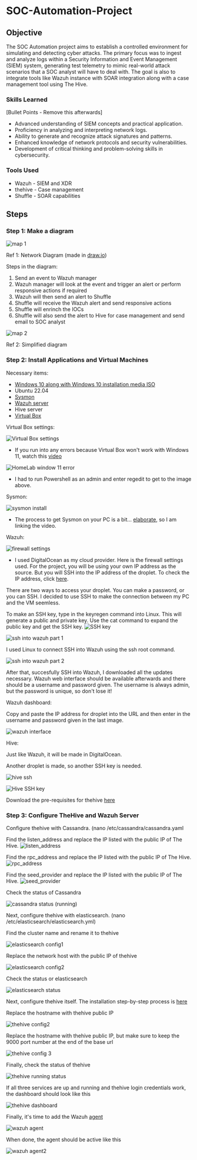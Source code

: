 # SOC-Automation-Project

## Objective

The SOC Automation project aims to establish a controlled environment for simulating and detecting cyber attacks. The primary focus was to ingest and analyze logs within a Security Information and Event Management (SIEM) system, generating test telemetry to mimic real-world attack scenarios that a SOC analyst will have to deal with. The goal is also to integrate tools like Wazuh instance with SOAR integration along with a case management tool using The Hive. 

### Skills Learned
[Bullet Points - Remove this afterwards]

- Advanced understanding of SIEM concepts and practical application.
- Proficiency in analyzing and interpreting network logs.
- Ability to generate and recognize attack signatures and patterns.
- Enhanced knowledge of network protocols and security vulnerabilities.
- Development of critical thinking and problem-solving skills in cybersecurity.

### Tools Used

- Wazuh - SIEM and XDR
- thehive - Case management 
- Shuffle - SOAR capabilities 

## Steps
### Step 1: Make a diagram 

![map 1](https://github.com/Xmick01/SOC-Automation-Project-/assets/130627895/00ad35b0-8669-4bba-b2dd-d292ac6536c3)

Ref 1: Network Diagram (made in [draw.io](https://app.diagrams.net/))

Steps in the diagram: 
1. Send an event to Wazuh manager
2. Wazuh manager will look at the event and trigger an alert or perform responsive actions if required
3. Wazuh will then send an alert to Shuffle 
4. Shuffle will receive the Wazuh alert and send responsive actions
5. Shuffle will enrinch the IOCs
6. Shuffle will also send the alert to Hive for case management and send email to SOC analyst

![map 2](https://github.com/Xmick01/SOC-Automation-Project-/assets/130627895/e64f7b30-ee8c-43d6-8143-a1f907314e37)

Ref 2: Simplified diagram

### Step 2: Install Applications and Virtual Machines 
Necessary items:
* [Windows 10 along with Windows 10 installation media ISO](https://www.microsoft.com/en-us/software-download/windows10)
* Ubuntu 22.04
* [Sysmon](https://www.youtube.com/watch?v=uJ7pv6blyog)
* [Wazuh server](https://www.digitalocean.com/)
* Hive server
* [Virtual Box](https://www.virtualbox.org/)
  
Virtual Box settings:

![Virtual Box settings](https://github.com/Xmick01/SOC-Automation-Project-/assets/130627895/8ecd93b0-18c4-44ec-aa49-4fcb48b75ff9)

* If you run into any errors because Virtual Box won't work with Windows 11, watch this [video](https://www.youtube.com/watch?v=qWj-n4id9EI&list=LL&index=6&t=17s)

![HomeLab window 11 error](https://github.com/Xmick01/SOC-Automation-Project-/assets/130627895/2cd92310-b6a0-402e-b9ff-421750322710)

* I had to run Powershell as an admin and enter regedit to get to the image above.

Sysmon:
  
![sysmon install](https://github.com/Xmick01/SOC-Automation-Project-/assets/130627895/b2bbafde-7cd2-4c82-9082-0c479f7b20f7)


* The process to get Sysmon on your PC is a bit... [elaborate](https://www.youtube.com/watch?v=uJ7pv6blyog), so I am linking the video.

Wazuh:

![firewall settings](https://github.com/Xmick01/SOC-Automation-Project-/assets/130627895/8dfa1112-d0c0-4999-8959-90409942fad2)
* I used DigitalOcean as my cloud provider. Here is the firewall settings used. For the project, you will be using your own IP address as the source. But you will SSH into the IP address of the droplet. To check the IP address, click [here](https://www.whatismyip.com/).
  
There are two ways to access your droplet. You can make a password, or you can SSH. I decided to use SSH to make the connection between my PC and the VM seemless.

To make an SSH key, type in the keyregen command into Linux. This will generate a public and private key. Use the cat command to expand the public key and get the SSH key.
![SSH key](https://github.com/Xmick01/SOC-Automation-Project-/assets/130627895/0827e8c0-dd2e-464b-931e-f4561885f24d)


![ssh into wazuh part 1](https://github.com/Xmick01/SOC-Automation-Project-/assets/130627895/c58281ce-38b2-4018-9363-af0cb652ff70)

I used Linux to connect SSH into Wazuh using the ssh root command.

![ssh into wazuh part 2](https://github.com/Xmick01/SOC-Automation-Project-/assets/130627895/d2f3fc8d-c698-4c43-ab4d-a2f40d229fa6)

After that, succesfully SSH into Wazuh, I downloaded all the updates necessary. Wazuh web interface should be available afterwards and there should be a username and password given. The username is always admin, but the password is unique, so don't lose it!

Wazuh dashboard:

Copy and paste the IP address for droplet into the URL and then enter in the username and password given in the last image. 

![wazuh interface](https://github.com/Xmick01/SOC-Automation-Project-/assets/130627895/aaadd506-1e97-49fb-9907-f87595719216)

Hive:

Just like Wazuh, it will be made in DigitalOcean.

Another droplet is made, so another SSH key is needed. 

![hive ssh](https://github.com/Xmick01/SOC-Automation-Project-/assets/130627895/ba74b7fe-061a-44dd-83eb-1b262348ede7)

![Hive SSH key](https://github.com/Xmick01/SOC-Automation-Project-/assets/130627895/e4d82904-adc8-4056-aba9-95b28f9ee982)

Download the pre-requisites for thehive [here](https://github.com/MyDFIR/SOC-Automation-Project/blob/main/TheHive-Install-Instructions)

### Step 3: Configure TheHive and Wazuh Server

Configure thehive with Cassandra. (nano /etc/cassandra/cassandra.yaml

Find the listen_address and replace the IP listed with the public IP of The Hive.
![listen_address](https://github.com/Xmick01/SOC-Automation-Project-/assets/130627895/9a341b34-eea8-4031-988e-e490f957fff8)

Find the rpc_address and replace the IP listed with the public IP of The Hive.
![rpc_address](https://github.com/Xmick01/SOC-Automation-Project-/assets/130627895/db775bae-a537-4732-ad9b-90c3ba093342)

Find the seed_provider and replace the IP listed with the public IP of The Hive.
![seed_provider](https://github.com/Xmick01/SOC-Automation-Project-/assets/130627895/eec96b10-180c-4b11-966f-d21c2fff7c37)

Check the status of Cassandra

![cassandra status (running)](https://github.com/Xmick01/SOC-Automation-Project-/assets/130627895/7a33e54b-156f-44f5-83bf-d844dea4846c)

Next, configure thehive with elasticsearch. (nano /etc/elasticsearch/elasticsearch.yml)

Find the cluster name and rename it to thehive

![elasticsearch config1](https://github.com/Xmick01/SOC-Automation-Project-/assets/130627895/727fc8bf-8c94-4004-b5af-82136941eb59)

Replace the network host with the public IP of thehive

![elasticsearch config2](https://github.com/Xmick01/SOC-Automation-Project-/assets/130627895/fad26346-99cf-406c-a356-fb7f359bd31f)

Check the status or elasticsearch

![elasticsearch status](https://github.com/Xmick01/SOC-Automation-Project-/assets/130627895/551d8237-55ed-47bb-bf9b-3cb07f9a54fa)

Next, configure thehive itself. The installation step-by-step process is [here](https://docs.thehive-project.org/thehive/installation-and-configuration/installation/step-by-step-guide/)

Replace the hostname with thehive public IP

![thehive config2](https://github.com/Xmick01/SOC-Automation-Project-/assets/130627895/6af72e1f-160a-4625-bc66-ac01e7b21b48)

Replace the hostname with thehive public IP, but make sure to keep the 9000 port number at the end of the base url

![thehive config 3](https://github.com/Xmick01/SOC-Automation-Project-/assets/130627895/cb1b8057-5235-4352-9d78-1bd57bc020ab)

Finally, check the status of thehive

![thehive running status](https://github.com/Xmick01/SOC-Automation-Project-/assets/130627895/2a3d7764-254e-46c7-9734-41e8ff4d5d88)

If all three services are up and running and thehive login credentials work, the dashboard should look like this

![thehive dashboard](https://github.com/Xmick01/SOC-Automation-Project-/assets/130627895/0fcf08a9-7ccc-40f5-b057-9db4811bfe18)

Finally, it's time to add the Wazuh [agent](https://documentation.wazuh.com/current/installation-guide/wazuh-agent/wazuh-agent-package-windows.html)

![wazuh agent](https://github.com/Xmick01/SOC-Automation-Project-/assets/130627895/15779c32-1eec-473a-87f5-c0ec3c03849f)

When done, the agent should be active like this

![wazuh agent2](https://github.com/Xmick01/SOC-Automation-Project-/assets/130627895/d8e34479-28d9-4dfd-9a1c-61dcdfad4294)

